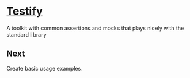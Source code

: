 
# [Testify](https://github.com/stretchr/testify)

A toolkit with common assertions and mocks that plays nicely with the standard
library

## Next

Create basic usage examples.
